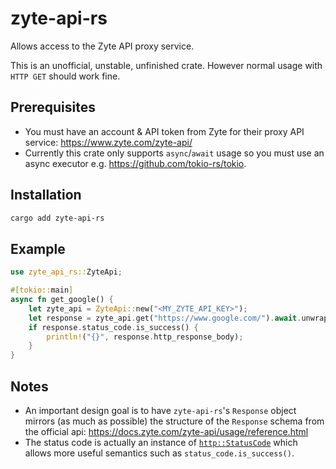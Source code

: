 # zyte-api-rs

Allows access to the Zyte API proxy service.

This is an unofficial, unstable, unfinished crate. However normal usage with `HTTP GET` should work fine.

## Prerequisites

- You must have an account & API token from Zyte for their proxy API service: <https://www.zyte.com/zyte-api/>
- Currently this crate only supports `async`/`await` usage so you must use an async executor e.g. <https://github.com/tokio-rs/tokio>.

## Installation

```bash
cargo add zyte-api-rs
```

## Example

```rust
use zyte_api_rs::ZyteApi;

#[tokio::main]
async fn get_google() {
    let zyte_api = ZyteApi::new("<MY_ZYTE_API_KEY>");
    let response = zyte_api.get("https://www.google.com/").await.unwrap();
    if response.status_code.is_success() {
        println!("{}", response.http_response_body);
    }
}

```

## Notes

- An important design goal is to have `zyte-api-rs`'s `Response` object mirrors (as much as possible) the structure of the `Response` schema from the official api: <https://docs.zyte.com/zyte-api/usage/reference.html>
- The status code is actually an instance of [`http::StatusCode`](https://docs.rs/http/latest/http/status/struct.StatusCode.html) which allows more useful semantics such as `status_code.is_success()`.

